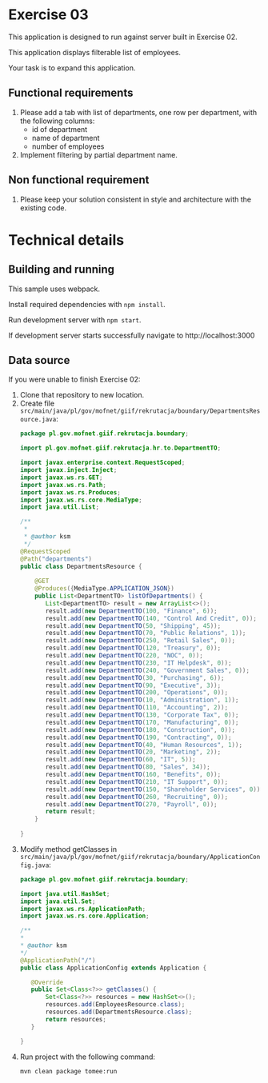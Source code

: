 # Exercise 03

This application is designed to run against server built in Exercise 02.

This application displays filterable list of employees.

Your task is to expand this application.

## Functional requirements

 1. Please add a tab with list of departments, one row per department, with the following columns:
     - id of department
     - name of department
     - number of employees
 2. Implement filtering by partial department name.
 
## Non functional requirement

 1. Please keep your solution consistent in style and architecture
    with the existing code.

# Technical details

## Building and running
This sample uses webpack.
 
Install required dependencies with `npm install`.
 
Run development server with `npm start`.

If development server starts successfully navigate to http://localhost:3000

## Data source

If you were unable to finish Exercise 02:
 
 1. Clone that repository to new location.
 2. Create file `src/main/java/pl/gov/mofnet/giif/rekrutacja/boundary/DepartmentsResource.java`:
     ```java
     package pl.gov.mofnet.giif.rekrutacja.boundary;
     
     import pl.gov.mofnet.giif.rekrutacja.hr.to.DepartmentTO;
     
     import javax.enterprise.context.RequestScoped;
     import javax.inject.Inject;
     import javax.ws.rs.GET;
     import javax.ws.rs.Path;
     import javax.ws.rs.Produces;
     import javax.ws.rs.core.MediaType;
     import java.util.List;
     
     /**
      *
      * @author ksm
      */
     @RequestScoped
     @Path("departments")
     public class DepartmentsResource {
         
         @GET
         @Produces({MediaType.APPLICATION_JSON})
         public List<DepartmentTO> listOfDepartments() {
            List<DepartmentTO> result = new ArrayList<>();
            result.add(new DepartmentTO(100, "Finance", 6));
            result.add(new DepartmentTO(140, "Control And Credit", 0));
            result.add(new DepartmentTO(50, "Shipping", 45));
            result.add(new DepartmentTO(70, "Public Relations", 1));
            result.add(new DepartmentTO(250, "Retail Sales", 0));
            result.add(new DepartmentTO(120, "Treasury", 0));
            result.add(new DepartmentTO(220, "NOC", 0));
            result.add(new DepartmentTO(230, "IT Helpdesk", 0));
            result.add(new DepartmentTO(240, "Government Sales", 0));
            result.add(new DepartmentTO(30, "Purchasing", 6));
            result.add(new DepartmentTO(90, "Executive", 3));
            result.add(new DepartmentTO(200, "Operations", 0));
            result.add(new DepartmentTO(10, "Administration", 1));
            result.add(new DepartmentTO(110, "Accounting", 2));
            result.add(new DepartmentTO(130, "Corporate Tax", 0));
            result.add(new DepartmentTO(170, "Manufacturing", 0));
            result.add(new DepartmentTO(180, "Construction", 0));
            result.add(new DepartmentTO(190, "Contracting", 0));
            result.add(new DepartmentTO(40, "Human Resources", 1));
            result.add(new DepartmentTO(20, "Marketing", 2));
            result.add(new DepartmentTO(60, "IT", 5));
            result.add(new DepartmentTO(80, "Sales", 34));
            result.add(new DepartmentTO(160, "Benefits", 0));
            result.add(new DepartmentTO(210, "IT Support", 0));
            result.add(new DepartmentTO(150, "Shareholder Services", 0));
            result.add(new DepartmentTO(260, "Recruiting", 0));
            result.add(new DepartmentTO(270, "Payroll", 0));
            return result;     
         }
         
     }
     ```
 3. Modify method getClasses in `src/main/java/pl/gov/mofnet/giif/rekrutacja/boundary/ApplicationConfig.java`:
     ```java
    package pl.gov.mofnet.giif.rekrutacja.boundary;
    
    import java.util.HashSet;
    import java.util.Set;
    import javax.ws.rs.ApplicationPath;
    import javax.ws.rs.core.Application;
    
    /**
    *
    * @author ksm
    */
    @ApplicationPath("/")
    public class ApplicationConfig extends Application {
    
        @Override
        public Set<Class<?>> getClasses() {
            Set<Class<?>> resources = new HashSet<>();
            resources.add(EmployeesResource.class);
            resources.add(DepartmentsResource.class);
            return resources;
        }
    
    }
     ```
 4. Run project with the following command:
     ```
     mvn clean package tomee:run
     ```
